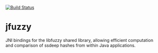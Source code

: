 [![Build Status](https://travis-ci.com/russellfrancis/jfuzzy.svg?branch=master)](https://travis-ci.com/russellfrancis/jfuzzy)
# jfuzzy
JNI bindings for the libfuzzy shared library, allowing efficient computation and comparison of ssdeep hashes from within Java applications.